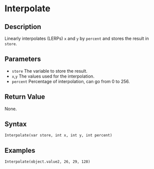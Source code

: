 # Interpolate

## Description
Linearly interpolates (LERPs) `x` and `y` by `percent` and stores the result in `store`.

## Parameters
- `store`
The variable to store the result.
- `x`,`y`
The values used for the interpolation.
- `percent`
Percentage of interpolation, can go from 0 to 256.

## Return Value
None.

## Syntax
```
Interpolate(var store, int x, int y, int percent)
```

## Examples
```
Interpolate(object.value2, 26, 29, 128)
```